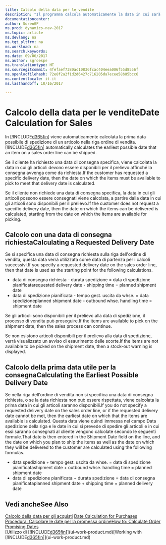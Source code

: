 ```yaml
---
title: Calcolo della data per le vendite
description: "Il programma calcola automaticamente la data in cui sarà necessario ordinare un articolo da avere in magazzino in una determinata data. Questa è la data in cui si può prevedere che gli articoli ordinati in una data particolare possano essere disponibili per il prelievo."
documentationcenter: 
author: SorenGP
ms.prod: dynamics-nav-2017
ms.topic: article
ms.devlang: na
ms.tgt_pltfrm: na
ms.workload: na
ms.search.keywords: 
ms.date: 09/06/2017
ms.author: sgroespe
ms.translationtype: HT
ms.sourcegitcommit: 4fefaef7380ac10836fcac404eea006f55d8556f
ms.openlocfilehash: 72e8f2a2f1d2d6427c716205da7ecee58b85bcc6
ms.contentlocale: it-it
ms.lasthandoff: 10/16/2017

---
```

# <a name="date-calculation-for-sales"></a><span data-ttu-id="bb086-104">Calcolo della data per le vendite</span><span class="sxs-lookup"><span data-stu-id="bb086-104">Date Calculation for Sales</span></span>
<span data-ttu-id="bb086-105">In [!INCLUDE[d365fin](includes/d365fin_md.md)] viene automaticamente calcolata la prima data possibile di spedizione di un articolo nella riga ordine di vendita.</span><span class="sxs-lookup"><span data-stu-id="bb086-105">[!INCLUDE[d365fin](includes/d365fin_md.md)] automatically calculates the earliest possible date that an item on a sales order line can be shipped.</span></span>

<span data-ttu-id="bb086-106">Se il cliente ha richiesto una data di consegna specifica, viene calcolata la data in cui gli articoli devono essere disponibili per il prelievo affinché la consegna avvenga come da richiesta.</span><span class="sxs-lookup"><span data-stu-id="bb086-106">If the customer has requested a specific delivery date, then the date on which the items must be available to pick to meet that delivery date is calculated.</span></span>

<span data-ttu-id="bb086-107">Se il cliente non richiede una data di consegna specifica, la data in cui gli articoli possono essere consegnati viene calcolata, a partire dalla data in cui gli articoli sono disponibili per il prelievo.</span><span class="sxs-lookup"><span data-stu-id="bb086-107">If the customer does not request a specific delivery date, then the date on which the items can be delivered is calculated, starting from the date on which the items are available for picking.</span></span>

## <a name="calculating-a-requested-delivery-date"></a><span data-ttu-id="bb086-108">Calcolo con una data di consegna richiesta</span><span class="sxs-lookup"><span data-stu-id="bb086-108">Calculating a Requested Delivery Date</span></span>
<span data-ttu-id="bb086-109">Se si specifica una data di consegna richiesta sulla riga dell'ordine di vendita, questa data verrà utilizzata come data di partenza per i calcoli successivi.</span><span class="sxs-lookup"><span data-stu-id="bb086-109">If you specify a requested delivery date on the sales order line, then that date is used as the starting point for the following calculations.</span></span>

- <span data-ttu-id="bb086-110">data di consegna richiesta - durata spedizione = data di spedizione pianificata</span><span class="sxs-lookup"><span data-stu-id="bb086-110">requested delivery date - shipping time = planned shipment date</span></span>
- <span data-ttu-id="bb086-111">data di spedizione pianificata - tempo gest. uscita da whse. = data spedizione</span><span class="sxs-lookup"><span data-stu-id="bb086-111">planned shipment date - outbound whse. handling time = shipment date</span></span>

<span data-ttu-id="bb086-112">Se gli articoli sono disponibili per il prelievo alla data di spedizione, il processo di vendita può proseguire.</span><span class="sxs-lookup"><span data-stu-id="bb086-112">If the items are available to pick on the shipment date, then the sales process can continue.</span></span>

<span data-ttu-id="bb086-113">Se non esistono articoli disponibili per il prelievo alla data di spedizione, verrà visualizzato un avviso di esaurimento delle scorte.</span><span class="sxs-lookup"><span data-stu-id="bb086-113">If the items are not available to be picked on the shipment date, then a stock-out warning is displayed.</span></span>

## <a name="calculating-the-earliest-possible-delivery-date"></a><span data-ttu-id="bb086-114">Calcolo della prima data utile per la consegna</span><span class="sxs-lookup"><span data-stu-id="bb086-114">Calculating the Earliest Possible Delivery Date</span></span>
<span data-ttu-id="bb086-115">Se nella riga dell'ordine di vendita non si specifica una data di consegna richiesta, o se la data richiesta non può essere rispettata, viene calcolata la prima data in cui gli articoli saranno disponibili.</span><span class="sxs-lookup"><span data-stu-id="bb086-115">If you do not specify a requested delivery date on the sales order line, or if the requested delivery date cannot be met, then the earliest date on which that the items are available is calculated.</span></span> <span data-ttu-id="bb086-116">Questa data viene quindi immessa nel campo Data spedizione della riga e le date in cui si prevede di spedire gli articoli e in cui essi saranno consegnati al cliente vengono calcolate secondo le seguenti formule.</span><span class="sxs-lookup"><span data-stu-id="bb086-116">That date is then entered in the Shipment Date field on the line, and the date on which you plan to ship the items as well as the date on which they will be delivered to the customer are calculated using the following formulas.</span></span>

- <span data-ttu-id="bb086-117">data spedizione + tempo gest. uscita da whse. = data di spedizione pianificata</span><span class="sxs-lookup"><span data-stu-id="bb086-117">shipment date + outbound whse. handling time = planned shipment date</span></span>
- <span data-ttu-id="bb086-118">data di spedizione pianificata + durata spedizione = data di consegna pianificata</span><span class="sxs-lookup"><span data-stu-id="bb086-118">planned shipment date + shipping time = planned delivery date</span></span>


## <a name="see-also"></a><span data-ttu-id="bb086-119">Vedi anche</span><span class="sxs-lookup"><span data-stu-id="bb086-119">See Also</span></span>  
 <span data-ttu-id="bb086-120">[Calcolo della data per gli acquisti](purchasing-date-calculation-for-purchases.md) </span><span class="sxs-lookup"><span data-stu-id="bb086-120">[Date Calculation for Purchases](purchasing-date-calculation-for-purchases.md) </span></span>  
 [<span data-ttu-id="bb086-121">Procedura: Calcolare le date per la promessa ordine</span><span class="sxs-lookup"><span data-stu-id="bb086-121">How to: Calculate Order Promising Dates</span></span>](sales-how-to-calculate-order-promising-dates.md)  
 <span data-ttu-id="bb086-122">[Utilizzo di [!INCLUDE[d365fin](includes/d365fin_md.md)]](ui-work-product.md)</span><span class="sxs-lookup"><span data-stu-id="bb086-122">[Working with [!INCLUDE[d365fin](includes/d365fin_md.md)]](ui-work-product.md)</span></span>

